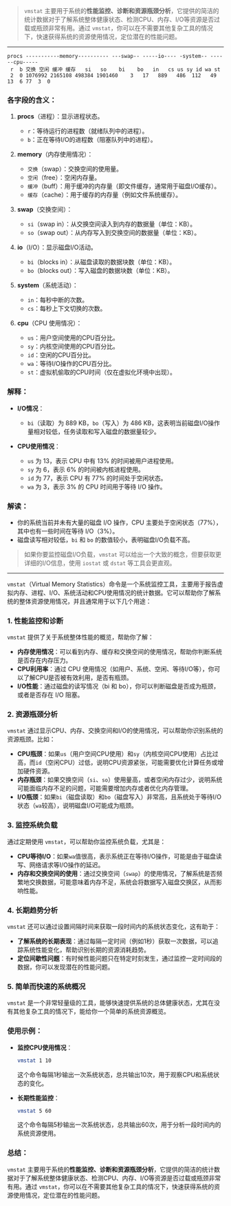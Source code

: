 > `vmstat` 主要用于系统的**性能监控、诊断和资源瓶颈分析**，它提供的简洁的统计数据对于了解系统整体健康状态、检测CPU、内存、I/O等资源是否过载或瓶颈非常有用。通过 `vmstat`，你可以在不需要其他复杂工具的情况下，快速获得系统的资源使用情况，定位潜在的性能问题。

---
```
procs -----------memory---------- ---swap-- -----io---- -system-- ------cpu-----
 r  b 交换 空闲 缓冲 缓存   si   so    bi    bo   in   cs us sy id wa st
 2  0 1076992 2165108 498384 1901460    3   17   889   486  112   49 13  6 77  3  0

```
### 各字段的含义：
1. **procs**（进程）：显示进程状态。
   - `r`：等待运行的进程数（就绪队列中的进程）。
   - `b`：正在等待I/O的进程数（阻塞队列中的进程）。

2. **memory**（内存使用情况）：
   - `交换`（swap）：交换空间的使用量。
   - `空闲`（free）：空闲内存量。
   - `缓冲`（buff）：用于缓冲的内存量（即文件缓存，通常用于磁盘I/O缓存）。
   - `缓存`（cache）：用于缓存的内存量（例如文件系统缓存）。

3. **swap**（交换空间）：
   - `si`（swap in）：从交换空间读入到内存的数据量（单位：KB）。
   - `so`（swap out）：从内存写入到交换空间的数据量（单位：KB）。

4. **io**（I/O）：显示磁盘I/O活动。
   - `bi`（blocks in）：从磁盘读取的数据块数（单位：KB）。
   - `bo`（blocks out）：写入磁盘的数据块数（单位：KB）。

5. **system**（系统活动）：
   - `in`：每秒中断的次数。
   - `cs`：每秒上下文切换的次数。

6. **cpu**（CPU 使用情况）：
   - `us`：用户空间使用的CPU百分比。
   - `sy`：内核空间使用的CPU百分比。
   - `id`：空闲的CPU百分比。
   - `wa`：等待I/O操作的CPU百分比。
   - `st`：虚拟机偷取的CPU时间（仅在虚拟化环境中出现）。

### 解释：
- **I/O情况**：
  - `bi`（读取）为 889 KB，`bo`（写入）为 486 KB，这表明当前磁盘I/O操作量相对较低，任务读取和写入磁盘的数据量较少。
  
- **CPU使用情况**：
  - `us` 为 13，表示 CPU 中有 13% 的时间被用户进程使用。
  - `sy` 为 6，表示 6% 的时间被内核进程使用。
  - `id` 为 77，表示 CPU 有 77% 的时间处于空闲状态。
  - `wa` 为 3，表示 3% 的 CPU 时间用于等待 I/O 操作。

### 解读：
- 你的系统当前并未有大量的磁盘 I/O 操作，CPU 主要处于空闲状态（77%），其中也有一些时间在等待 I/O（3%）。
- 磁盘读写相对较低，`bi` 和 `bo` 的数值较小，表明磁盘I/O负载不高。

> 如果你要监控磁盘I/O负载，`vmstat` 可以给出一个大致的概念，但要获取更详细的I/O信息，使用 `iostat` 或 `dstat` 等工具会更直观。


---

`vmstat`（Virtual Memory Statistics）命令是一个系统监控工具，主要用于报告虚拟内存、进程、I/O、系统活动和CPU使用情况的统计数据。它可以帮助你了解系统的整体资源使用情况，并且通常用于以下几个用途：

### 1. **性能监控和诊断**
`vmstat` 提供了关于系统整体性能的概览，帮助你了解：
- **内存使用情况**：可以看到内存、缓存和交换空间的使用情况，帮助你判断系统是否存在内存压力。
- **CPU利用率**：通过 CPU 使用情况（如用户、系统、空闲、等待I/O等），你可以了解CPU是否被有效利用，是否有瓶颈。
- **I/O性能**：通过磁盘的读写情况（bi 和 bo），你可以判断磁盘是否成为瓶颈，或者是否存在 I/O 阻塞。

### 2. **资源瓶颈分析**
`vmstat` 通过显示CPU、内存、交换空间和I/O的使用情况，可以帮助你识别系统的资源瓶颈。比如：
- **CPU瓶颈**：如果`us`（用户空间CPU使用）和`sy`（内核空间CPU使用）占比过高，而`id`（空闲CPU）过低，说明CPU资源紧张，可能需要优化计算任务或增加硬件资源。
- **内存瓶颈**：如果交换空间（`si`、`so`）使用量高，或者空闲内存过少，说明系统可能面临内存不足的问题，可能需要增加内存或者优化内存管理。
- **I/O瓶颈**：如果`bi`（磁盘读取）和`bo`（磁盘写入）非常高，且系统处于等待I/O状态（`wa`较高），说明磁盘I/O可能成为瓶颈。

### 3. **监控系统负载**
通过定期使用 `vmstat`，可以帮助你监控系统负载，尤其是：
- **CPU等待I/O**：如果`wa`值很高，表示系统正在等待I/O操作，可能是由于磁盘读写、网络请求等I/O操作的延迟。
- **内存和交换空间的使用**：通过交换空间（`swap`）的使用情况，了解系统是否频繁地交换数据，可能意味着内存不足，系统会将数据写入磁盘交换区，从而影响性能。

### 4. **长期趋势分析**
`vmstat` 还可以通过设置间隔时间来获取一段时间内的系统状态变化，这有助于：
- **了解系统的长期表现**：通过每隔一定时间（例如1秒）获取一次数据，可以追踪系统性能变化，帮助识别长期的资源消耗趋势。
- **定位间歇性问题**：有时候性能问题只在特定时刻发生，通过监控一定时间段的数据，你可以发现潜在的性能问题。

### 5. **简单而快速的系统概况**
`vmstat` 是一个非常轻量级的工具，能够快速提供系统的总体健康状态，尤其在没有其他复杂工具的情况下，能给你一个简单的系统资源概览。

### 使用示例：
- **监控CPU使用情况**：
  ```bash
  vmstat 1 10
  ```
  这个命令每隔1秒输出一次系统状态，总共输出10次，用于观察CPU和系统状态的变化。

- **长期性能监控**：
  ```bash
  vmstat 5 60
  ```
  这个命令每隔5秒输出一次系统状态，总共输出60次，用于分析一段时间内的系统资源使用。

### 总结：
`vmstat` 主要用于系统的**性能监控、诊断和资源瓶颈分析**，它提供的简洁的统计数据对于了解系统整体健康状态、检测CPU、内存、I/O等资源是否过载或瓶颈非常有用。通过 `vmstat`，你可以在不需要其他复杂工具的情况下，快速获得系统的资源使用情况，定位潜在的性能问题。